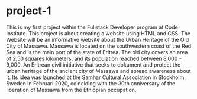 # project-1
This is my first project within the Fullstack Developer program at Code Institute.
This project is about creating a website using HTML and CSS. 
The Website will be an informative website about the Urban Heritage of the Old City of Massawa.
Massawa is located on the southwestern coast of the Red Sea and is the main port of the state of Eritrea.
The old city covers an area of 2,50 squares kilometers, and its population reached between 8,000 - 9,000.
An Eritrean civil initiative that seeks to dokument and protect the urban heritage of the ancient city of Massawa and spread awareness about it. 
Its idea was launched bt the Samhar Cultural Association in Stockholm, Sweden in Februari 2020, coinciding with the 30th anniversary of the liberation of Massawa from the Ethiopian occupation.

